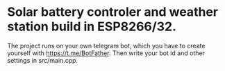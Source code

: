 # Solar battery controler and weather station build in ESP8266/32.

The project runs on your own telegram bot, which you have to create yourself with https://t.me/BotFather. Then write your bot id and other settings in src/main.cpp.
